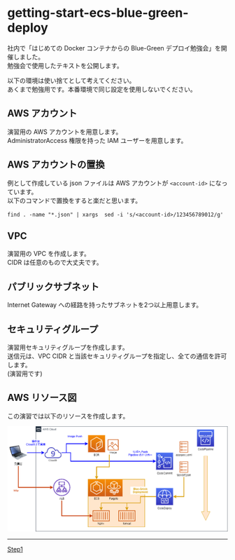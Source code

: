 # getting-start-ecs-blue-green-deploy

社内で「はじめての Docker コンテナからの Blue-Green デプロイ勉強会」を開催しました。  
勉強会で使用したテキストを公開します。  

以下の環境は使い捨てとして考えてください。  
あくまで勉強用です。本番環境で同じ設定を使用しないでください。  

## AWS アカウント
演習用の AWS アカウントを用意します。  
AdministratorAccess 権限を持った IAM ユーザーを用意します。  

## AWS アカウントの置換
例として作成している json ファイルは AWS アカウントが `<account-id>` になっています。  
以下のコマンドで置換をすると楽だと思います。  

```
find . -name "*.json" | xargs  sed -i 's/<account-id>/123456789012/g'
```

## VPC
演習用の VPC を作成します。  
CIDR は任意のもので大丈夫です。  

## パブリックサブネット
Internet Gateway への経路を持ったサブネットを2つ以上用意します。  

## セキュリティグループ
演習用セキュリティグループを作成します。  
送信元は、VPC CIDR と当該セキュリティグループを指定し、全ての通信を許可します。  
(演習用です)  

## AWS リソース図
この演習では以下のリソースを作成します。  

![image](getting-start-ecs-deploy.drawio.png)

----

[Step1](step1/README.md)
